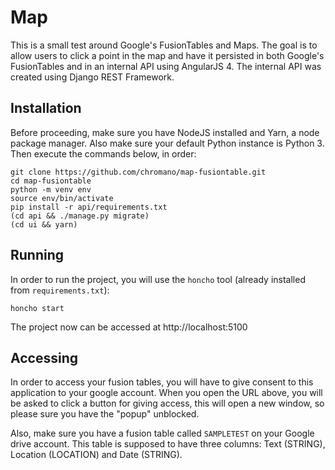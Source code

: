 # Map

This is a small test around Google's FusionTables and Maps. The goal is to
allow users to click a point in the map and have it persisted in both
Google's FusionTables and in an internal API using AngularJS 4. The internal
API was created using Django REST Framework.

## Installation

Before proceeding, make sure you have NodeJS installed and Yarn, a node package
manager. Also make sure your default Python instance is Python 3. Then execute
the commands below, in order:

    git clone https://github.com/chromano/map-fusiontable.git
    cd map-fusiontable
    python -m venv env
    source env/bin/activate
    pip install -r api/requirements.txt
    (cd api && ./manage.py migrate)
    (cd ui && yarn)

## Running

In order to run the project, you will use the `honcho` tool (already installed
from `requirements.txt`):

    honcho start

The project now can be accessed at http://localhost:5100

## Accessing

In order to access your fusion tables, you will have to give consent to this
application to your google account. When you open the URL above, you will be
asked to click a button for giving access, this will open a new window, so
please sure you have the "popup" unblocked.

Also, make sure you have a fusion table called `SAMPLETEST` on your Google
drive account. This table is supposed to have three columns: Text (STRING),
Location (LOCATION) and Date (STRING).